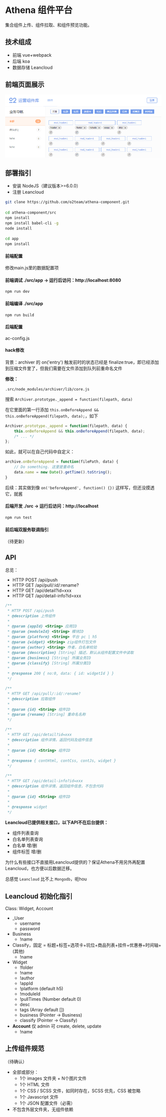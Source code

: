 # Athena 组件平台

集合组件上传、组件拉取、和组件预览功能。

## 技术组成

- 前端 vue+webpack
- 后端 koa
- 数据存储 Leancloud

## 前端页面展示

![site-capture](site-capture.png)

## 部署指引

- 安装 NodeJS（建议版本>=6.0.0）
- 注册 Leancloud

``` bash
git clone https://github.com/o2team/athena-component.git

cd athena-component/src
npm install
npm install babel-cli -g
node install

cd app
npm install
```

#### 前端配置

修改main.js里的数据配置项

#### 前端调试 ./src/app -> 运行后访问：http://localhost:8080

``` bash
npm run dev
```

#### 前端编译 ./src/app

``` bash
npm run build
```

#### 后端配置

ac-config.js

#### hack修改

背景：archiver 的 on('entry') 触发前时的状态已经是 finalize:true，即已经添加到压缩文件里了，但我们需要在文件添加到队列前重命名文件

**修改：**
	
`.src/node_modules/archiver/lib/core.js`

搜索 `Archiver.prototype._append = function(filepath, data)`

在它里面的第一行添加 `this.onBeforeAppend && this.onBeforeAppend(filepath, data);`，如下

``` javascript
Archiver.prototype._append = function(filepath, data) {
	this.onBeforeAppend && this.onBeforeAppend(filepath, data);
	/* ... */
};
```

如此，就可以在自己代码中自定义：

``` javascript
archive.onBeforeAppend = function(filePath, data) {
	// Do something. 这里是重命名
	data.name = new Date().getTime().toString();
}
```

后续：其实做到像 `on('beforeAppend', function() {})` 这样写，但还没摸透它，就酱

#### 后端开发 ./src -> 运行后访问：http://localhost

``` bash
npm run test
```

#### 前后端双服务联调指引

（待更新）

## API

总览：

- HTTP POST /api/push
- HTTP GET  /api/pull/:id/:rename?
- HTTP GET  /api/detail?id=xxx
- HTTP GET /api/detail-info?id=xxx

``` javascript
/**
 * HTTP POST /api/push
 * @description 上传组件
 *
 * @param {appId} <String> 应用ID
 * @param {moduleId} <String> 模块ID
 * @param {platform} <String> 平台 pc | h5
 * @param {widget} <String> zip组件打包文件
 * @param {author} <String> 作者，白名单校验
 * @param {description} [String] 描述，默认从组件配置文件中读取
 * @param {business} [String] 所属业务ID
 * @param {classify} [String] 所属分类ID
 * 
 * @response 200 { no:0, data: { id: widgetId } }
 */
```

``` javascript
/**
 * HTTP GET /api/pull/:id/:rename?
 * @description 拉取组件
 * 
 * @param {id} <String> 组件ID
 * @param {rename} [String] 重命名名称
 */
```

``` javascript
/**
 * HTTP GET /api/detail?id=xxx
 * @description 组件详情，返回代码及组件信息
 * 
 * @param {id} <String> 组件ID
 *
 * @response { contHtml, contCss, contJs, widget }
 */
```

``` javascript
/**
 * HTTP GET /api/detail-info?id=xxx
 * @description 组件详情，返回组件信息，不包含代码
 * 
 * @param {id} <String> 组件ID
 *
 * @response widget
 */
```

**Leancloud已提供相关接口，以下API不在后台提供：**

- 组件列表查询
- 白名单列表查询
- 白名单 增/删
- 组件标签 增/删

为什么有些接口不直接用Leancloud提供的？保证Athena不用另外再配置Leancloud，也方便以后数据迁移。

总感觉 `Leancloud` 比不上 `Mongodb`，呃hou

## Leancloud 初始化指引

Class: Widget, Account

- _User
	- username
	- password
- Business
	- !name
- Classify，固定 = 标题+标签+选项卡+坑位+商品列表+挂件+优惠券+时间轴+(其他)
	- !name
- Widget
	- !folder
	- !name
	- !author
	- !appId
	- !platform (default h5)
	- !moduleId
	- !pullTimes (Number default 0)
	- desc
	- tags (Array default [])
	- business (Pointer -> Business)
	- classify (Pointer -> Classify)
- **Account** 仅 admin 可 create, delete, update
	- !name


## 上传组件规范

（待确认）

- 全部或部分：
	- 1个 images 文件夹 + N个图片文件
	- 1个 HTML 文件
	- 1个 CSS / SCSS 文件，如同时存在，SCSS 优先，CSS 被忽略
	- 1个 Javascript 文件
	- 1个 JSON 配置文件（必需）
- 不包含外层文件夹，无组件依赖